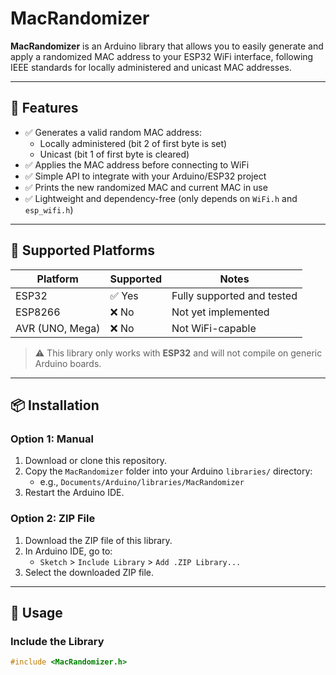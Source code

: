 # MacRandomizer

**MacRandomizer** is an Arduino library that allows you to easily generate and apply a randomized MAC address to your ESP32 WiFi interface, following IEEE standards for locally administered and unicast MAC addresses.

---

## 🚀 Features

- ✅ Generates a valid random MAC address:
  - Locally administered (bit 2 of first byte is set)
  - Unicast (bit 1 of first byte is cleared)
- ✅ Applies the MAC address before connecting to WiFi
- ✅ Simple API to integrate with your Arduino/ESP32 project
- ✅ Prints the new randomized MAC and current MAC in use
- ✅ Lightweight and dependency-free (only depends on `WiFi.h` and `esp_wifi.h`)

---

## 🧠 Supported Platforms

| Platform | Supported | Notes                      |
|----------|-----------|----------------------------|
| ESP32    | ✅ Yes     | Fully supported and tested |
| ESP8266  | ❌ No      | Not yet implemented        |
| AVR (UNO, Mega) | ❌ No | Not WiFi-capable          |

> ⚠️ This library only works with **ESP32** and will not compile on generic Arduino boards.

---

## 📦 Installation

### Option 1: Manual

1. Download or clone this repository.
2. Copy the `MacRandomizer` folder into your Arduino `libraries/` directory:
   - e.g., `Documents/Arduino/libraries/MacRandomizer`
3. Restart the Arduino IDE.

### Option 2: ZIP File

1. Download the ZIP file of this library.
2. In Arduino IDE, go to:
   - `Sketch` > `Include Library` > `Add .ZIP Library...`
3. Select the downloaded ZIP file.

---

## 📘 Usage

### Include the Library

```cpp
#include <MacRandomizer.h>
